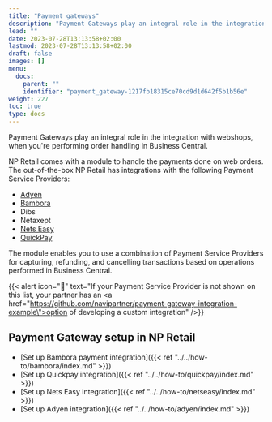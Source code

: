 ```yaml
---
title: "Payment gateways"
description: "Payment Gateways play an integral role in the integration with webshops, when you're performing order handling in Business Central."
lead: ""
date: 2023-07-28T13:13:58+02:00
lastmod: 2023-07-28T13:13:58+02:00
draft: false
images: []
menu:
  docs:
    parent: ""
    identifier: "payment_gateway-1217fb18315ce70cd9d1d642f5b1b56e"
weight: 227
toc: true
type: docs
---
```



Payment Gateways play an integral role in the integration with webshops, when you're performing order handling in Business Central.

NP Retail comes with a module to handle the payments done on web orders. The out-of-the-box NP Retail has integrations with the following Payment Service Providers:

- [Adyen](https://www.adyen.com/our-solution/online-payments)
- [Bambora](https://www.bambora.com/online/)
- Dibs
- Netaxept
- [Nets Easy](https://www.nets.eu/payments/online)
- [QuickPay](https://quickpay.net)

The module enables you to use a combination of Payment Service Providers for capturing, refunding, and cancelling transactions based on operations performed in Business Central.



{{< alert icon="📝" text="If your Payment Service Provider is not shown on this list, your partner has an <a href=\"https://github.com/navipartner/payment-gateway-integration-example\">option of developing a custom integration</a>" />}}



## Payment Gateway setup in NP Retail

- [Set up Bambora payment integration]({{< ref "../../how-to/bambora/index.md" >}}) 
- [Set up Quickpay integration]({{< ref "../../how-to/quickpay/index.md" >}}) 
- [Set up Nets Easy integration]({{< ref "../../how-to/netseasy/index.md" >}}) 
- [Set up Adyen integration]({{< ref "../../how-to/adyen/index.md" >}}) 


